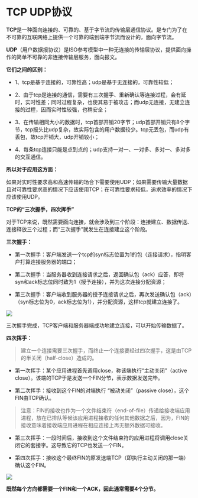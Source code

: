 # TCP UDP协议

**TCP**是一种面向连接的、可靠的、基于字节流的传输层通信协议。是专门为了在不可靠的互联网络上提供一个可靠的端到端字节流而设计的，面向字节流。

**UDP**（用户数据报协议）是ISO参考模型中一种无连接的传输层协议，提供面向操作的简单不可靠的非连接传输层服务，面向报文。

**它们之间的区别：**

- 1、tcp是基于连接的，可靠性高；udp是基于无连接的，可靠性较低；

- 2、由于tcp是连接的通信，需要有三次握手、重新确认等连接过程，会有延时，实时性差；同时过程复杂，也使其易于被攻击；而udp无连接，无建立连接的过程，因而实时性较强，也稍安全；

- 3、在传输相同大小的数据时，tcp首部开销20字节；udp首部开销只有8个字节，tcp报头比udp复杂，故实际包含的用户数据较少。tcp无丢包，而udp有丢包，故tcp开销大，udp开销较小；

- 4、每条tcp连接只能是点到点的；udp支持一对一、一对多、多对一、多对多的交互通信。

**所以对于应用这方面：**

如果对实时性要求高和高速传输的场合下需要使用UDP；如果需要传输大量数据且对可靠性要求高的情况下应该使用TCP；在可靠性要求较低，追求效率的情况下应该使用UDP。

**TCP的“三次握手，四次挥手”**

对于TCP来说，既然需要面向连接，就会涉及到三个阶段：连接建立、数据传送、连接释放三个过程；而“三次握手”就发生在连接建立这个阶段。

**三次握手：**

- 第一次握手：客户端发送一个tcp的syn标志位置为1的包（连接请求），指明客户打算连接服务器的端口；

- 第二次握手：当服务器收到连接请求之后，返回确认包（ack）应答，即将syn和ack标志位同时致为1（授予连接），并为这次连接分配资源；

- 第三次握手：客户端收到服务器的授予连接请求之后，再次发送确认包（ack）（syn标志位为0，ack标志位为1），并分配资源，这样tcp就建立连接了。

![](http://ovsf6lwoc.bkt.clouddn.com/image/jpg/20179192312.jpg)

三次握手完成，TCP客户端和服务器端成功地建立连接，可以开始传输数据了。

**四次挥手：**

> 建立一个连接需要三次握手，而终止一个连接要经过四次握手，这是由TCP的半关闭（half-close）造成的。

- 第一次挥手：某个应用进程首先调用close，称该端执行“主动关闭”（active close）。该端的TCP于是发送一个FIN分节，表示数据发送完毕。

- 第二次挥手：接收到这个FIN的对端执行 “被动关闭”（passive close），这个FIN由TCP确认。

> 注意：FIN的接收也作为一个文件结束符（end-of-file）传递给接收端应用进程，放在已排队等候该应用进程接收的任何其他数据之后，因为，FIN的接收意味着接收端应用进程在相应连接上再无额外数据可接收。

- 第三次挥手：一段时间后，接收到这个文件结束符的应用进程将调用close关闭它的套接字。这导致它的TCP也发送一个FIN。

- 第四次挥手：接收这个最终FIN的原发送端TCP（即执行主动关闭的那一端）确认这个FIN。

![](http://ovsf6lwoc.bkt.clouddn.com/image/jpg/201709192326.jpg)

**既然每个方向都需要一个FIN和一个ACK，因此通常需要4个分节。**